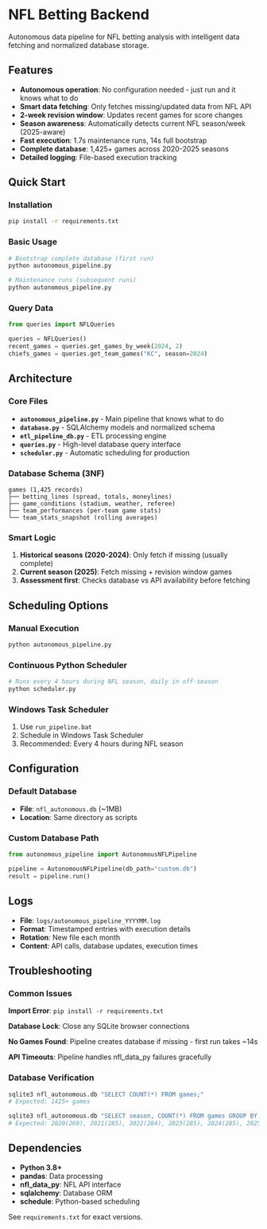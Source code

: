 # NFL Betting Backend

Autonomous data pipeline for NFL betting analysis with intelligent data fetching and normalized database storage.

## Features

- **Autonomous operation**: No configuration needed - just run and it knows what to do
- **Smart data fetching**: Only fetches missing/updated data from NFL API
- **2-week revision window**: Updates recent games for score changes
- **Season awareness**: Automatically detects current NFL season/week (2025-aware)
- **Fast execution**: 1.7s maintenance runs, 14s full bootstrap
- **Complete database**: 1,425+ games across 2020-2025 seasons
- **Detailed logging**: File-based execution tracking

## Quick Start

### Installation
```bash
pip install -r requirements.txt
```

### Basic Usage
```bash
# Bootstrap complete database (first run)
python autonomous_pipeline.py

# Maintenance runs (subsequent runs)
python autonomous_pipeline.py
```

### Query Data
```python
from queries import NFLQueries

queries = NFLQueries()
recent_games = queries.get_games_by_week(2024, 2)
chiefs_games = queries.get_team_games("KC", season=2024)
```

## Architecture

### Core Files
- **`autonomous_pipeline.py`** - Main pipeline that knows what to do
- **`database.py`** - SQLAlchemy models and normalized schema
- **`etl_pipeline_db.py`** - ETL processing engine
- **`queries.py`** - High-level database query interface
- **`scheduler.py`** - Automatic scheduling for production

### Database Schema (3NF)
```
games (1,425 records)
├── betting_lines (spread, totals, moneylines)
├── game_conditions (stadium, weather, referee)
├── team_performances (per-team game stats)
└── team_stats_snapshot (rolling averages)
```

### Smart Logic
1. **Historical seasons (2020-2024)**: Only fetch if missing (usually complete)
2. **Current season (2025)**: Fetch missing + revision window games
3. **Assessment first**: Checks database vs API availability before fetching

## Scheduling Options

### Manual Execution
```bash
python autonomous_pipeline.py
```

### Continuous Python Scheduler
```bash
# Runs every 4 hours during NFL season, daily in off-season
python scheduler.py
```

### Windows Task Scheduler
1. Use `run_pipeline.bat`
2. Schedule in Windows Task Scheduler
3. Recommended: Every 4 hours during NFL season

## Configuration

### Default Database
- **File**: `nfl_autonomous.db` (~1MB)
- **Location**: Same directory as scripts

### Custom Database Path
```python
from autonomous_pipeline import AutonomousNFLPipeline

pipeline = AutonomousNFLPipeline(db_path="custom.db")
result = pipeline.run()
```

## Logs

- **File**: `logs/autonomous_pipeline_YYYYMM.log`
- **Format**: Timestamped entries with execution details
- **Rotation**: New file each month
- **Content**: API calls, database updates, execution times

## Troubleshooting

### Common Issues

**Import Error**: `pip install -r requirements.txt`

**Database Lock**: Close any SQLite browser connections

**No Games Found**: Pipeline creates database if missing - first run takes ~14s

**API Timeouts**: Pipeline handles nfl_data_py failures gracefully

### Database Verification
```bash
sqlite3 nfl_autonomous.db "SELECT COUNT(*) FROM games;"
# Expected: 1425+ games

sqlite3 nfl_autonomous.db "SELECT season, COUNT(*) FROM games GROUP BY season;"
# Expected: 2020(269), 2021(285), 2022(284), 2023(285), 2024(285), 2025(17+)
```

## Dependencies

- **Python 3.8+**
- **pandas**: Data processing
- **nfl_data_py**: NFL API interface
- **sqlalchemy**: Database ORM
- **schedule**: Python-based scheduling

See `requirements.txt` for exact versions.